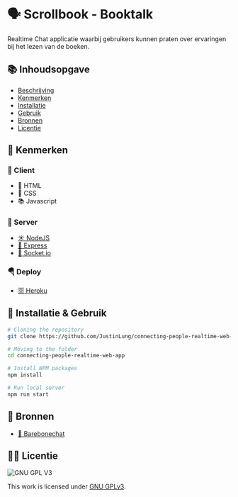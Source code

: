 # 🗣 Scrollbook - Booktalk

Realtime Chat applicatie waarbij gebruikers kunnen praten over ervaringen bij het lezen van de boeken.

## 📚 Inhoudsopgave

- [Beschrijving](#beschrijving)
- [Kenmerken](#kenmerken)
- [Installatie](#installatie)
- [Gebruik](#gebruik)
- [Bronnen](#bronnen)
- [Licentie](#licentie)

## 📱 Kenmerken

### 🛒 Client
- 🍔 HTML
- 👋 CSS
- 📚 Javascript
### 🔨 Server
- [☀️ NodeJS](https://nodejs.dev/)
- [🚄 Express](https://www.npmjs.com/package/express)
- [🧦 Socket.io](https://www.npmjs.com/package/socket.io)

### 🪂 Deploy
- [🈳 Heroku](https://dashboard.heroku.com/)

## 📓 Installatie & Gebruik

```bash
# Cloning the repository
git clone https://github.com/JustinLung/connecting-people-realtime-web-app.git

# Moving to the folder
cd connecting-people-realtime-web-app

# Install NPM packages
npm install

# Run local server
npm run start
```
## 📕 Bronnen
- [📱 Barebonechat](https://github.com/ju5tu5/barebonechat)

## 🏋️‍♀️ Licentie

![GNU GPL V3](https://www.gnu.org/graphics/gplv3-127x51.png)

This work is licensed under [GNU GPLv3](./LICENSE).
